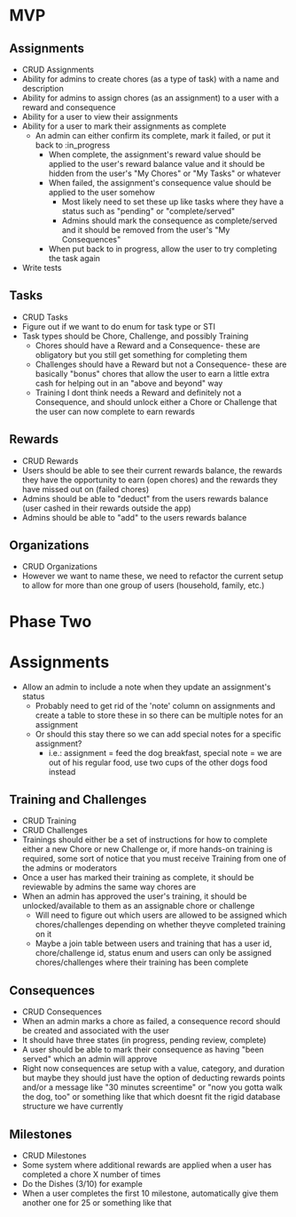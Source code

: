 # MVP
## Assignments
- CRUD Assignments
- Ability for admins to create chores (as a type of task) with a name and description
- Ability for admins to assign chores (as an assignment) to a user with a reward and consequence
- Ability for a user to view their assignments
- Ability for a user to mark their assignments as complete
  - An admin can either confirm its complete, mark it failed, or put it back to :in_progress
    - When complete, the assignment's reward value should be applied to the user's reward balance value and it should be hidden from the user's "My Chores" or "My Tasks" or whatever
    - When failed, the assignment's consequence value should be applied to the user somehow
      - Most likely need to set these up like tasks where they have a status such as "pending" or "complete/served"
      - Admins should mark the consequence as complete/served and it should be removed from the user's "My Consequences"
    - When put back to in progress, allow the user to try completing the task again
- Write tests

## Tasks
- CRUD Tasks
- Figure out if we want to do enum for task type or STI
- Task types should be Chore, Challenge, and possibly Training
  - Chores should have a Reward and a Consequence- these are obligatory but you still get something for completing them
  - Challenges should have a Reward but not a Consequence- these are basically "bonus" chores that allow the user to earn a little extra cash for helping out in an "above and beyond" way
  - Training I dont think needs a Reward and definitely not a Consequence, and should unlock either a Chore or Challenge that the user can now complete to earn rewards

## Rewards
- CRUD Rewards
- Users should be able to see their current rewards balance, the rewards they have the opportunity to earn (open chores) and the rewards they have missed out on (failed chores)
- Admins should be able to "deduct" from the users rewards balance (user cashed in their rewards outside the app)
- Admins should be able to "add" to the users rewards balance

## Organizations
- CRUD Organizations
- However we want to name these, we need to refactor the current setup to allow for more than one group of users (household, family, etc.)

# Phase Two
# Assignments
- Allow an admin to include a note when they update an assignment's status
  - Probably need to get rid of the 'note' column on assignments and create a table to store these in so there can be multiple notes for an assignment
  - Or should this stay there so we can add special notes for a specific assignment?
    - i.e.: assignment = feed the dog breakfast, special note = we are out of his regular food, use two cups of the other dogs food instead
## Training and Challenges
- CRUD Training
- CRUD Challenges
- Trainings should either be a set of instructions for how to complete either a new Chore or new Challenge or, if more hands-on training is required, some sort of notice that you must receive Training from one of the admins or moderators
- Once a user has marked their training as complete, it should be reviewable by admins the same way chores are
- When an admin has approved the user's training, it should be unlocked/available to them as an assignable chore or challenge
  - Will need to figure out which users are allowed to be assigned which chores/challenges depending on whether theyve completed training on it
  - Maybe a join table between users and training that has a user id, chore/challenge id, status enum and users can only be assigned chores/challenges where their training has been complete

## Consequences
- CRUD Consequences
- When an admin marks a chore as failed, a consequence record should be created and associated with the user
- It should have three states (in progress, pending review, complete)
- A user should be able to mark their consequence as having "been served" which an admin will approve
- Right now consequences are setup with a value, category, and duration but maybe they should just have the option of deducting rewards points and/or a message like "30 minutes screentime" or "now you gotta walk the dog, too" or something like that which doesnt fit the rigid database structure we have currently

## Milestones
- CRUD Milestones
- Some system where additional rewards are applied when a user has completed a chore X number of times
- Do the Dishes (3/10) for example
- When a user completes the first 10 milestone, automatically give them another one for 25 or something like that

